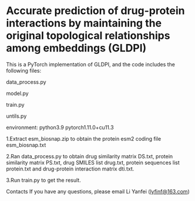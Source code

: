 # Accurate prediction of drug-protein interactions by maintaining the original topological relationships among embeddings (GLDPI)

This is a PyTorch implementation of GLDPI, and the code includes the following files:

data_process.py

model.py

train.py

untils.py


environment:
python3.9 pytorch1.11.0+cu11.3

1.Extract esm_biosnap.zip to obtain the protein esm2 coding file  esm_biosnap.txt

2.Ran data_process.py to obtain drug similarity matrix DS.txt, protein similarity matrix PS.txt, drug SMILES list drug.txt, protein sequences list protein.txt and drug-protein interaction matrix dti.txt.

3.Run train.py to get the result.

Contacts
If you have any questions, please email Li Yanfei (lyfinf@163.com)
